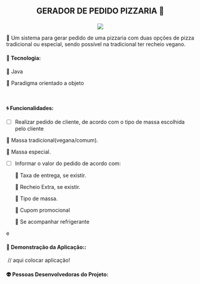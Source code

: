  

## <p align="center"> GERADOR DE PEDIDO PIZZARIA  :pizza:</p>


<p align="center">
<img src="http://img.shields.io/static/v1?label=STATUS&message=EM%20DESENVOLVIMENTO&color=GREEN&style=for-the-badge"/>
</p>

:page_with_curl:	Um sistema para gerar pedido de uma pizzaria com duas opções de pizza tradicional ou especial, sendo possível na tradicional ter recheio vegano.



#### :wrench: Tecnologia:

  :small_orange_diamond: Java

  :small_orange_diamond: Paradigma orientado a objeto

​    

#### :cyclone: Funcionalidades:  

   - [ ] Realizar pedido de cliente, de acordo com  o tipo de massa escolhida pelo cliente

   :small_orange_diamond: Massa tradicional(vegana/comum).

   :small_orange_diamond: Massa especial.

 - [ ] Informar o valor do pedido de acordo com:

   :small_orange_diamond: Taxa de entrega, se existir.
   
   :small_orange_diamond: Recheio Extra, se existir.
   
   :small_orange_diamond: Tipo de massa.
   
   :small_orange_diamond: Cupom promocional 
   
   :small_orange_diamond: Se acompanhar refrigerante

e   
#### :closed_lock_with_key: Demonstração da Aplicação::  



​		// aqui colocar aplicação!



#### :alien: Pessoas Desenvolvedoras do Projeto:    














​	 

​    

​    

​    













